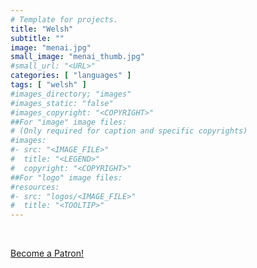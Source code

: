 ```yaml
---
# Template for projects.
title: "Welsh"
subtitle: ""
image: "menai.jpg"
small_image: "menai_thumb.jpg"
#small_url: "<URL>"
categories: [ "languages" ]
tags: [ "welsh" ]
#images_directory; "images"
#images_static: "false"
#images_copyright: "<COPYRIGHT>"
##For "image" image files:
# (Only required for caption and specific copyrights)
#images:
#- src: "<IMAGE_FILE>"
#  title: "<LEGEND>"
#  copyright: "<COPYRIGHT>"
##For "logo" image files:
#resources:
#- src: "logos/<IMAGE_FILE>"
#  title: "<TOOLTIP>"
---
```


<br>

<a href="https://www.patreon.com/bePatron?u=37655427" data-patreon-widget-type="become-patron-button">Become a Patron!</a><script async src="https://c6.patreon.com/becomePatronButton.bundle.js"></script>

